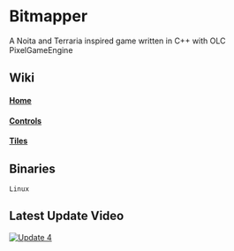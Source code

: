 # Bitmapper
A Noita and Terraria inspired game written in C++ with OLC PixelGameEngine

## Wiki

#### [Home](https://github.com/ihave13digits/Bitmapper/wiki/Home)

#### [Controls](https://github.com/ihave13digits/Bitmapper/wiki/All-Controls)

#### [Tiles](https://github.com/ihave13digits/Bitmapper/wiki/All-Tiles)

## Binaries

    Linux

## Latest Update Video

[![Update 4](https://img.youtube.com/vi/dXyfv-J9zYc/maxresdefault.jpg)](https://youtu.be/dXyfv-J9zYc)

